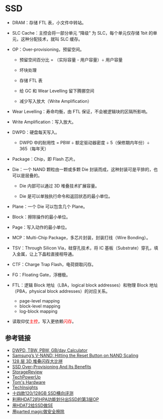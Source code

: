 # SSD

- DRAM：存储 FTL 表，小文件中转站。

- SLC Cache：主控会将一部分单元 “降级” 为 SLC，每个单元仅存储 1bit 的单元，这种分配技术，就叫 SLC 缓存。

- OP：Over-provisioning，预留空间。

  - 预留空间百分比 = （实际容量 - 用户容量）÷ 用户容量

  - 坏块处理

  - 存储 FTL 表

  - 给 GC 和 Wear Levelling 留下腾挪空间

  - 减少写入放大（Write Amplification）

- Wear Levelling：寿命均衡，由 FTL 保证，不会被逻辑块的区隔所影响。

- Write Amplification：写入放大。

- DWPD：硬盘每天写入。

  - DWPD 中的耐用性 = PBW ÷ 额定驱动器密度 ÷ 5（保修期内年份）÷ 365（每年天）
  
- Package：Chip，即 Flash 芯片。

- Die：一个 NAND 颗粒由一颗或多颗 Die 封装而成，这种封装可是平排的，也可以是层叠的。

  - Die 内部可以通过 3D 堆叠技术扩展容量。
  
  - Die 是可以单独执行命令和返回状态的最小单位。
  
- Plane：一个 Die 可以包含几个 Plane。

- Block：擦除操作的最小单位。

- Page：写入动作的最小单位。

- MCP：Multi-Chip Package，多芯片封装，封装打线（Wire Bonding）。

- TSV：Through Silicon Via，硅穿孔技术，将 IC 基板（Substrate）穿孔，填入金属，让上下晶粒直接相导通。

- CTF：Charge Trap Flash，电荷撷取闪存。

- FG：Floating Gate，浮栅极。

- FTL：逻辑 Block 地址（LBA，logical block addresses）和物理 Block 地址（PBA，physical block addresses）的对应关系。

  - page-level mapping
  - block-level mapping
  - log-block mapping

- 读取仰仗<span style="color:red">主控</span>，写入更依赖<span style="color:red">闪存</span>。

## 参考链接

- [DWPD, TBW, PBW, GB/day Calculator](https://wintelguy.com/dwpd-tbw-gbday-calc.pl)
- [Samsung’s V-NAND: Hitting the Reset Button on NAND Scaling](https://www.anandtech.com/show/7237/samsungs-vnand-hitting-the-reset-button-on-nand-scaling)
- [128 层 3D 堆叠闪存大比拼](http://bbs.pceva.com.cn/thread-145007-1-1.html)
- [SSD Over-Provisioning And Its Benefits](https://www.seagate.com/tw/zh/tech-insights/ssd-over-provisioning-benefits-master-ti/)
- [StorageReview](https://www.storagereview.com/)
- [TechPowerUp](https://www.techpowerup.com/review/?category=SSD)
- [Tom's Hardware](https://www.tomshardware.com/)
- [TechInsights](https://www.techinsights.com/)
- [十四款120/128GB SSD横向评测](https://www.expreview.com/19604-all.html)
- [利用HDAT2的HPA功能划分出SSD的第3层OP](http://bbs.pceva.com.cn/thread-125114-1-1.html)
- [用HDAT2给SSD做SE](http://bbs.pceva.com.cn/thread-96030-1-1.html)
- [用parted magic做安全擦除](http://bbs.pceva.com.cn/thread-88688-1-1.html)

